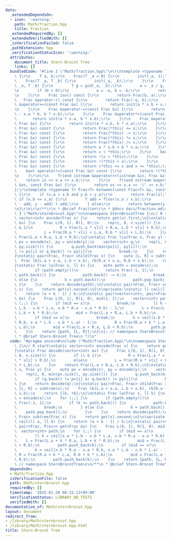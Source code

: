 ```yaml
---
data:
  _extendedDependsOn:
  - icon: ':warning:'
    path: Math/fraction.hpp
    title: Fraction
  _extendedRequiredBy: []
  _extendedVerifiedWith: []
  _isVerificationFailed: false
  _pathExtension: hpp
  _verificationStatusIcon: ':warning:'
  attributes:
    document_title: Stern-Brocot Tree
    links: []
  bundledCode: "#line 2 \"Math/fraction.hpp\"\n\r\ntemplate <typename T> struct Frac\
    \ {\r\n    T a, b;\r\n    Frac(T _a = 0) {\r\n        init(_a, 1);\r\n    }\r\n\
    \    Frac(T _a, T _b) {\r\n        init(_a, _b);\r\n    }\r\n    Frac &init(T\
    \ _a, T _b) {\r\n        T g = gcd(_a, _b);\r\n        a = _a / g, b = _b / g;\r\
    \n        if (b < 0)\r\n            a = -a, b = -b;\r\n        return *this;\r\
    \n    }\r\n    Frac inv() const {\r\n        return Frac(b, a);\r\n    }\r\n \
    \   Frac operator-() const {\r\n        return Frac(-a, b);\r\n    }\r\n    Frac\
    \ &operator+=(const Frac &x) {\r\n        return init(a * x.b + x.a * b, b * x.b);\r\
    \n    }\r\n    Frac &operator-=(const Frac &x) {\r\n        return init(a * x.b\
    \ - x.a * b, b * x.b);\r\n    }\r\n    Frac &operator*=(const Frac &x) {\r\n \
    \       return init(a * x.a, b * x.b);\r\n    }\r\n    Frac &operator/=(const\
    \ Frac &x) {\r\n        return init(a * x.b, b * x.a);\r\n    }\r\n    Frac operator+(const\
    \ Frac &x) const {\r\n        return Frac(*this) += x;\r\n    }\r\n    Frac operator-(const\
    \ Frac &x) const {\r\n        return Frac(*this) -= x;\r\n    }\r\n    Frac operator*(const\
    \ Frac &x) const {\r\n        return Frac(*this) *= x;\r\n    }\r\n    Frac operator/(const\
    \ Frac &x) const {\r\n        return Frac(*this) /= x;\r\n    }\r\n    bool operator<(const\
    \ Frac &x) const {\r\n        return a * x.b < b * x.a;\r\n    }\r\n    bool operator>(const\
    \ Frac &x) const {\r\n        return x < *this;\r\n    }\r\n    bool operator<=(const\
    \ Frac &x) const {\r\n        return !(x < *this);\r\n    }\r\n    bool operator>=(const\
    \ Frac &x) const {\r\n        return !(*this < x);\r\n    }\r\n    bool operator==(const\
    \ Frac &x) const {\r\n        return (*this <= x and x <= *this);\r\n    }\r\n\
    \    bool operator!=(const Frac &x) const {\r\n        return !(*this == x);\r\
    \n    }\r\n\r\n    friend istream &operator>>(istream &is, Frac &x) {\r\n    \
    \    return is >> x.a >> x.b;\r\n    }\r\n    friend ostream &operator<<(ostream\
    \ &os, const Frac &x) {\r\n        return os << x.a << '/' << x.b;\r\n    }\r\n\
    };\r\ntemplate <typename T> Frac<T> between(const Frac<T> &x, const Frac<T> &y)\
    \ {\r\n    if (x.a < x.b and y.b < y.a)\r\n        return Frac(1);\r\n    else\
    \ if (x.b <= x.a) {\r\n        T add = floor(x.a / x.b);\r\n        return between(x\
    \ - add, y - add) + add;\r\n    } else\r\n        return between(y.inv(), x.inv()).inv();\r\
    \n}\r\n\r\n/**\r\n * @brief Fraction\r\n * @docs docs/fraction.md\r\n */\n#line\
    \ 3 \"Math/sternbrocot.hpp\"\n\nnamespace SternBrocotTree {\n// R start\nstatic\
    \ vector<int> encode(Frac x) {\n    return get(x).first;\n}\nstatic Frac decode(vector<int>\
    \ &v) {\n    Frac L(0, 1), R(1, 0);\n    rep(i, 0, v.size()) {\n        if (i\
    \ & 1)\n            R = Frac(L.a * v[i] + R.a, L.b * v[i] + R.b);\n        else\n\
    \            L = Frac(R.a * v[i] + L.a, R.b * v[i] + L.b);\n    }\n    return\
    \ Frac(L.a + R.a, L.b + R.b);\n}\nstatic Frac lca(Frac x, Frac y) {\n    auto\
    \ px = encode(x), py = encode(y);\n    vector<int> q;\n    rep(i, 0, min(px.size(),\
    \ py.size())) {\n        q.push_back(min(px[i], py[i]));\n        if (q.back()\
    \ != px[i] or q.back() != py[i])\n            break;\n    }\n    return decode(q);\n\
    }\nstatic pair<Frac, Frac> child(Frac x) {\n    auto [L, R] = subtree(x);\n  \
    \  Frac lb(L.a + x.a, L.b + x.b), rb(R.a + x.a, R.b + x.b);\n    return {lb, rb};\n\
    }\nstatic Frac la(Frac x, ll k) {\n    auto path = encode(x);\n    for (;;) {\n\
    \        if (path.empty())\n            return Frac(-1, 1);\n        if (k <=\
    \ path.back()) {\n            path.back() -= k;\n            break;\n        }\
    \ else {\n            k = path.back();\n            path.pop_back();\n       \
    \ }\n    }\n    return decode(path);\n}\nstatic pair<Frac, Frac> subtree(Frac\
    \ x) {\n    return get(x).second;\n}\n\nprivate:\nstatic ll ceil(ll a, ll b) {\n\
    \    return (a + b - 1) / b;\n}\nstatic pair<vector<int>, pair<Frac, Frac>> get(Frac\
    \ &x) {\n    Frac L(0, 1), R(1, 0), mid(1, 1);\n    vector<int> path;\n    for\
    \ (;;) {\n        if (mid == x)\n            break;\n        ll k = ceil(x.a *\
    \ L.b - x.b * L.a, x.b * R.a - x.a * R.b) - 1;\n        L = Frac(L.a + k * R.a,\
    \ L.b + k * R.b);\n        mid = Frac(L.a + R.a, L.b + R.b);\n        path.push_back(k);\n\
    \        if (mid == x)\n            break;\n        k = ceil(x.b * R.a - x.a *\
    \ R.b, x.a * L.b - x.b * L.a) - 1;\n        R = Frac(R.a + k * L.a, R.b + k *\
    \ L.b);\n        mid = Frac(L.a + R.a, L.b + R.b);\n        path.push_back(k);\n\
    \    }\n    return {path, {L, R}};\n}\n}; // namespace SternBrocotTree\n\n/**\n\
    \ * @brief Stern-Brocot Tree\n */\n"
  code: "#pragma once\n#include \"Math/fraction.hpp\"\n\nnamespace SternBrocotTree\
    \ {\n// R start\nstatic vector<int> encode(Frac x) {\n    return get(x).first;\n\
    }\nstatic Frac decode(vector<int> &v) {\n    Frac L(0, 1), R(1, 0);\n    rep(i,\
    \ 0, v.size()) {\n        if (i & 1)\n            R = Frac(L.a * v[i] + R.a, L.b\
    \ * v[i] + R.b);\n        else\n            L = Frac(R.a * v[i] + L.a, R.b * v[i]\
    \ + L.b);\n    }\n    return Frac(L.a + R.a, L.b + R.b);\n}\nstatic Frac lca(Frac\
    \ x, Frac y) {\n    auto px = encode(x), py = encode(y);\n    vector<int> q;\n\
    \    rep(i, 0, min(px.size(), py.size())) {\n        q.push_back(min(px[i], py[i]));\n\
    \        if (q.back() != px[i] or q.back() != py[i])\n            break;\n   \
    \ }\n    return decode(q);\n}\nstatic pair<Frac, Frac> child(Frac x) {\n    auto\
    \ [L, R] = subtree(x);\n    Frac lb(L.a + x.a, L.b + x.b), rb(R.a + x.a, R.b +\
    \ x.b);\n    return {lb, rb};\n}\nstatic Frac la(Frac x, ll k) {\n    auto path\
    \ = encode(x);\n    for (;;) {\n        if (path.empty())\n            return\
    \ Frac(-1, 1);\n        if (k <= path.back()) {\n            path.back() -= k;\n\
    \            break;\n        } else {\n            k = path.back();\n        \
    \    path.pop_back();\n        }\n    }\n    return decode(path);\n}\nstatic pair<Frac,\
    \ Frac> subtree(Frac x) {\n    return get(x).second;\n}\n\nprivate:\nstatic ll\
    \ ceil(ll a, ll b) {\n    return (a + b - 1) / b;\n}\nstatic pair<vector<int>,\
    \ pair<Frac, Frac>> get(Frac &x) {\n    Frac L(0, 1), R(1, 0), mid(1, 1);\n  \
    \  vector<int> path;\n    for (;;) {\n        if (mid == x)\n            break;\n\
    \        ll k = ceil(x.a * L.b - x.b * L.a, x.b * R.a - x.a * R.b) - 1;\n    \
    \    L = Frac(L.a + k * R.a, L.b + k * R.b);\n        mid = Frac(L.a + R.a, L.b\
    \ + R.b);\n        path.push_back(k);\n        if (mid == x)\n            break;\n\
    \        k = ceil(x.b * R.a - x.a * R.b, x.a * L.b - x.b * L.a) - 1;\n       \
    \ R = Frac(R.a + k * L.a, R.b + k * L.b);\n        mid = Frac(L.a + R.a, L.b +\
    \ R.b);\n        path.push_back(k);\n    }\n    return {path, {L, R}};\n}\n};\
    \ // namespace SternBrocotTree\n\n/**\n * @brief Stern-Brocot Tree\n */\n"
  dependsOn:
  - Math/fraction.hpp
  isVerificationFile: false
  path: Math/sternbrocot.hpp
  requiredBy: []
  timestamp: '2025-01-28 06:32:12+09:00'
  verificationStatus: LIBRARY_NO_TESTS
  verifiedWith: []
documentation_of: Math/sternbrocot.hpp
layout: document
redirect_from:
- /library/Math/sternbrocot.hpp
- /library/Math/sternbrocot.hpp.html
title: Stern-Brocot Tree
---
```

